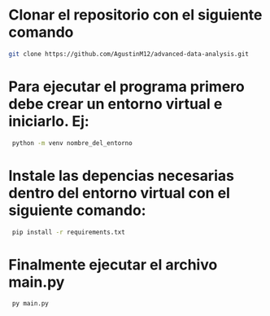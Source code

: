 # Clonar el repositorio con el siguiente comando

   ```bash
   git clone https://github.com/AgustinM12/advanced-data-analysis.git
   ```

# Para ejecutar el programa primero debe crear un entorno virtual e iniciarlo. Ej: 
   ```bash
    python -m venv nombre_del_entorno
   ```

# Instale las depencias necesarias dentro del entorno virtual con el siguiente comando:
   ```bash
    pip install -r requirements.txt
   ```

# Finalmente ejecutar el archivo main.py
   ```bash
    py main.py
   ```